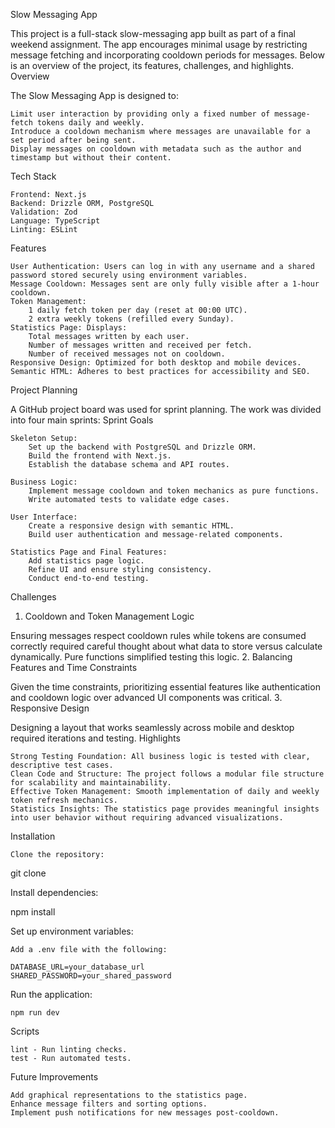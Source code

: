 Slow Messaging App

This project is a full-stack slow-messaging app built as part of a final weekend assignment. The app encourages minimal usage by restricting message fetching and incorporating cooldown periods for messages. Below is an overview of the project, its features, challenges, and highlights.
Overview

The Slow Messaging App is designed to:

    Limit user interaction by providing only a fixed number of message-fetch tokens daily and weekly.
    Introduce a cooldown mechanism where messages are unavailable for a set period after being sent.
    Display messages on cooldown with metadata such as the author and timestamp but without their content.

Tech Stack

    Frontend: Next.js
    Backend: Drizzle ORM, PostgreSQL
    Validation: Zod
    Language: TypeScript
    Linting: ESLint

Features

    User Authentication: Users can log in with any username and a shared password stored securely using environment variables.
    Message Cooldown: Messages sent are only fully visible after a 1-hour cooldown.
    Token Management:
        1 daily fetch token per day (reset at 00:00 UTC).
        2 extra weekly tokens (refilled every Sunday).
    Statistics Page: Displays:
        Total messages written by each user.
        Number of messages written and received per fetch.
        Number of received messages not on cooldown.
    Responsive Design: Optimized for both desktop and mobile devices.
    Semantic HTML: Adheres to best practices for accessibility and SEO.

Project Planning

A GitHub project board was used for sprint planning. The work was divided into four main sprints:
Sprint Goals

    Skeleton Setup:
        Set up the backend with PostgreSQL and Drizzle ORM.
        Build the frontend with Next.js.
        Establish the database schema and API routes.

    Business Logic:
        Implement message cooldown and token mechanics as pure functions.
        Write automated tests to validate edge cases.

    User Interface:
        Create a responsive design with semantic HTML.
        Build user authentication and message-related components.

    Statistics Page and Final Features:
        Add statistics page logic.
        Refine UI and ensure styling consistency.
        Conduct end-to-end testing.

Challenges

1. Cooldown and Token Management Logic

Ensuring messages respect cooldown rules while tokens are consumed correctly required careful thought about what data to store versus calculate dynamically. Pure functions simplified testing this logic. 2. Balancing Features and Time Constraints

Given the time constraints, prioritizing essential features like authentication and cooldown logic over advanced UI components was critical. 3. Responsive Design

Designing a layout that works seamlessly across mobile and desktop required iterations and testing.
Highlights

    Strong Testing Foundation: All business logic is tested with clear, descriptive test cases.
    Clean Code and Structure: The project follows a modular file structure for scalability and maintainability.
    Effective Token Management: Smooth implementation of daily and weekly token refresh mechanics.
    Statistics Insights: The statistics page provides meaningful insights into user behavior without requiring advanced visualizations.

Installation

    Clone the repository:

git clone <repo-url>

Install dependencies:

npm install

Set up environment variables:

    Add a .env file with the following:

    DATABASE_URL=your_database_url
    SHARED_PASSWORD=your_shared_password

Run the application:

    npm run dev

Scripts

    lint - Run linting checks.
    test - Run automated tests.

Future Improvements

    Add graphical representations to the statistics page.
    Enhance message filters and sorting options.
    Implement push notifications for new messages post-cooldown.
